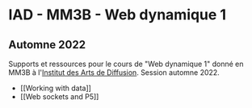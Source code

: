 # IAD - MM3B - Web dynamique 1
## Automne 2022

Supports et ressources pour le cours de "Web dynamique 1" donné en MM3B à l'[Institut des Arts de Diffusion](https://www.iad-arts.be/). Session automne 2022.

* [[Working with data]]
* [[Web sockets and P5]]
